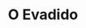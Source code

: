 ---
ref: sol-010-0065
title: ["O Evadido"]
author_name: ["Figueiredo Sobral"]
publisher: ["Portugália Editora"]
year: "unknown year"
origin: ["Portugal"]
formats: ["book-cover"]
disciplines: ["graphic-design"]
tags:
layout: artifact
status: ["scan"]
published: false
int_published: false
image_count:
date_added: 2023-06-16
batch:
---